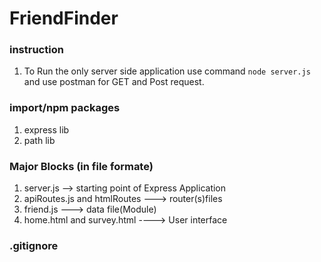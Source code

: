 # FriendFinder

### instruction

1. To Run the  only server side application use command `node server.js` and use postman for GET and Post request.

### import/npm packages

1. express lib
2. path lib


### Major Blocks (in file formate)
1. server.js --> starting point of Express Application
2. apiRoutes.js and htmlRoutes ---> router(s)files
3. friend.js ---> data file(Module)
4. home.html and survey.html ----> User interface

### .gitignore


